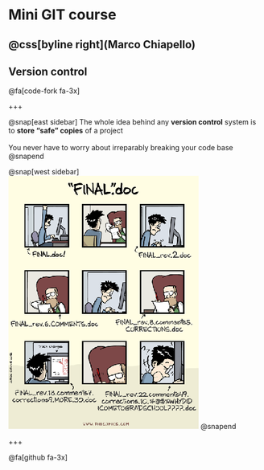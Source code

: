 # Mini GIT course

@css[byline right](Marco Chiapello)
---
## Version control

@fa[code-fork fa-3x]

+++


@snap[east sidebar]
The whole idea behind any **version control** system is to **store “safe” copies** of a project 
<br><br>
You never have to worry about irreparably breaking your code base
@snapend

@snap[west sidebar]
![Logo](assets/img/phd101212s.png)
@snapend

+++

@fa[github fa-3x]


